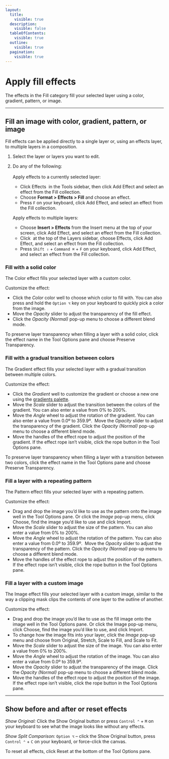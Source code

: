 ```yaml
---
layout:
  title:
    visible: true
  description:
    visible: false
  tableOfContents:
    visible: true
  outline:
    visible: true
  pagination:
    visible: true
---
```


# Apply fill effects

The effects in the Fill category fill your selected layer using a color, gradient, pattern, or image.

***

## Fill an image with color, gradient, pattern, or image

Fill effects can be applied directly to a single layer or, using an effects layer, to multiple layers in a composition.

1. Select the layer or layers you want to edit.
2.  Do any of the following:\
    \
    Apply effects to a currently selected layer:

    * Click Effects <img src="https://help.pixelmator.com/pixelmator-pro/3.5/assets/English/1590058938000.png" alt="" data-size="line"> in the Tools sidebar, then click Add Effect and select an effect from the Fill collection.
    * Choose **Format > Effects > Fill** and choose an effect.
    * Press `F` on your keyboard, click Add Effect, and select an effect from the Fill collection.

    Apply effects to multiple layers:

    * Choose **Insert > Effects** from the Insert menu at the top of your screen, click Add Effect, and select an effect from the Fill collection.
    * Click <img src="https://help.pixelmator.com/pixelmator-pro/3.5/assets/English/1648724547000.png" alt="" data-size="line"> at the top of the Layers sidebar, choose Effects, click Add Effect, and select an effect from the Fill collection.
    * Press `Shift ⇧` + `Command ⌘` + `F` on your keyboard, click Add Effect, and select an effect from the Fill collection.

### Fill with a solid color

The Color effect fills your selected layer with a custom color.

Customize the effect:

* Click the _Color_ color well to choose which color to fill with. You can also press and hold the `Option ⌥` key on your keyboard to quickly pick a color from the image.
* Move the _Opacity_ slider to adjust the transparency of the fill effect.
* Click the _Opacity (Normal)_ pop-up menu to choose a different blend mode.

To preserve layer transparency when filling a layer with a solid color, click the effect name in the Tool Options pane and choose Preserve Transparency.

### Fill with a gradual transition between colors

The Gradient effect fills your selected layer with a gradual transition between multiple colors.

Customize the effect:

* Click the _Gradient_ well to customize the gradient or choose a new one using the [gradients palette](https://www.pixelmator.com/support/guide/pixelmator-pro/1231).
* Move the _Scale_ slider to adjust the transition between the colors of the gradient. You can also enter a value from 0% to 200%.
* Move the _Angle_ wheel to adjust the rotation of the gradient. You can also enter a value from 0.0º to 359.9º.  Move the _Opacity_ slider to adjust the transparency of the gradient. Click the _Opacity (Normal)_ pop-up menu to choose a different blend mode.
* Move the handles of the effect rope to adjust the position of the gradient. If the effect rope isn’t visible, click the rope button in the Tool Options pane.

To preserve layer transparency when filling a layer with a transition between two colors, click the effect name in the Tool Options pane and choose Preserve Transparency.

### Fill a layer with a repeating pattern

The Pattern effect fills your selected layer with a repeating pattern.

Customize the effect:

* Drag and drop the image you’d like to use as the pattern onto the image well in the Tool Options pane. Or click the _Image_ pop-up menu, click Choose, find the image you’d like to use and click Import.
* Move the _Scale_ slider to adjust the size of the pattern. You can also enter a value from 0% to 200%.
* Move the _Angle_ wheel to adjust the rotation of the pattern. You can also enter a value from 0.0º to 359.9º.  Move the _Opacity_ slider to adjust the transparency of the pattern. Click the _Opacity (Normal)_ pop-up menu to choose a different blend mode.
* Move the handles of the effect rope to adjust the position of the pattern. If the effect rope isn’t visible, click the rope button in the Tool Options pane.

### Fill a layer with a custom image

The Image effect fills your selected layer with a custom image, similar to the way a clipping mask clips the contents of one layer to the outline of another.

Customize the effect:

* Drag and drop the image you’d like to use as the fill image onto the image well in the Tool Options pane. Or click the Image pop-up menu, click Choose, find the image you’d like to use, and click Import.
* To change how the image fits into your layer, click the _Image_ pop-up menu and choose from Original, Stretch, Scale to Fill, and Scale to Fit.
* Move the _Scale_ slider to adjust the size of the image. You can also enter a value from 0% to 200%.
* Move the _Angle_ wheel to adjust the rotation of the image. You can also enter a value from 0.0º to 359.9º. 
* Move the _Opacity_ slider to adjust the transparency of the image. Click the _Opacity (Normal)_ pop-up menu to choose a different blend mode.
* Move the handles of the effect rope to adjust the position of the image. If the effect rope isn’t visible, click the rope button in the Tool Options pane.

***

## Show before and after or reset effects

_Show Original:_ Click the Show Original button or press `Control ⌃` + `M` on your keyboard to see what the image looks like without any effects.

_Show Split Comparison:_ `Option ⌥` – click the Show Original button, press `Control ⌃` + `C` on your keyboard, or force-click the canvas.

To reset all effects, click Reset at the bottom of the Tool Options pane.
